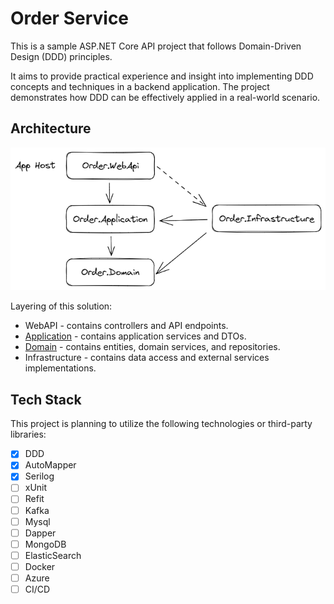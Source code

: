 # Order Service

This is a sample ASP.NET Core API project that follows Domain-Driven Design (DDD) principles.
 
It aims to provide practical experience and insight into implementing DDD concepts and techniques in a backend application. The project demonstrates how DDD can be effectively applied in a real-world scenario.

## Architecture

![architecture](./design/architecture.png)

Layering of this solution:

- WebAPI - contains controllers and API endpoints.
- [Application](./Order.Application/README.md) - contains application services and DTOs.
- [Domain](./Order.Domain//README.md) - contains entities, domain services, and repositories.
- Infrastructure - contains data access and external services implementations.

## Tech Stack

This project is planning to utilize the following technologies or third-party libraries:

- [x] DDD
- [x] AutoMapper
- [x] Serilog
- [ ] xUnit
- [ ] Refit
- [ ] Kafka
- [ ] Mysql
- [ ] Dapper
- [ ] MongoDB
- [ ] ElasticSearch
- [ ] Docker
- [ ] Azure
- [ ] CI/CD